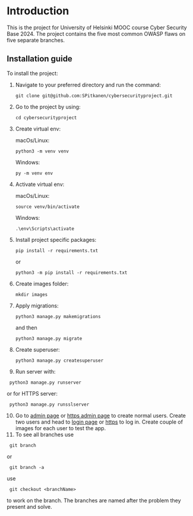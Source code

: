 # Introduction
This is the project for University of Helsinki MOOC course Cyber Security Base 2024. The project contains the five most common OWASP flaws on five separate branches.

## Installation guide
To install the project:
1. Navigate to your preferred directory and run the command:
   ```console
   git clone git@github.com:SPitkanen/cybersecurityproject.git
   ```
2. Go to the project  by using:
   ```console
   cd cybersecurityproject
   ```
3. Create virtual env:

   macOs/Linux:
   ```console
   python3 -m venv venv
   ```
   Windows:
   ```console
   py -m venv env
   ```
5. Activate virtual env:
   
   macOs/Linux:
   ```console
   source venv/bin/activate
   ```
   Windows:
   ```console
   .\env\Scripts\activate
   ```
6. Install project specific packages:
   ```console
   pip install -r requirements.txt
   ```
   or
   ```console
   python3 -m pip install -r requirements.txt
   ```
7. Create images folder:
   ```console
   mkdir images
   ```
8. Apply migrations:
   ```console
   python3 manage.py makemigrations
   ```
   and then
   ```console
   python3 manage.py migrate
   ```
9. Create superuser:
   ```console
   python3 manage.py createsuperuser
   ```
10. Run server with:
  ```console
   python3 manage.py runserver
   ```
  or for HTTPS server:
  ```console
   python3 manage.py runsslserver
   ```
10. Go to [admin page](http://localhost:8000/admin) or [https admin page](https://localhost:8000/admin) to create normal users. Create two users and head to [login page](http://localhost:8000/login) or [https](https://localhost:8000/login) to log in. Create couple of images for each user to test the app.
11. To see all branches use
  ```console
   git branch
   ```
  or
  ```console
   git branch -a
   ```
  use 
  ```console
   git checkout <branchName>
   ```
  to work on the branch. The branches are named after the problem they present and solve.
